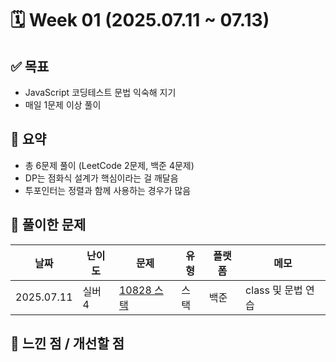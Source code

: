 # 🗓️ Week 01 (2025.07.11 ~ 07.13)

## ✅ 목표

- JavaScript 코딩테스트 문법 익숙해 지기
- 매일 1문제 이상 풀이

## 📌 요약

- 총 6문제 풀이 (LeetCode 2문제, 백준 4문제)
- DP는 점화식 설계가 핵심이라는 걸 깨달음
- 투포인터는 정렬과 함께 사용하는 경우가 많음

## 🧩 풀이한 문제

| 날짜       | 난이도 | 문제                                                | 유형 | 플랫폼 | 메모               |
| ---------- | ------ | --------------------------------------------------- | ---- | ------ | ------------------ |
| 2025.07.11 | 실버 4 | [10828 스택](https://www.acmicpc.net/problem/10828) | 스택 | 백준   | class 및 문법 연습 |

## 🤔 느낀 점 / 개선할 점
